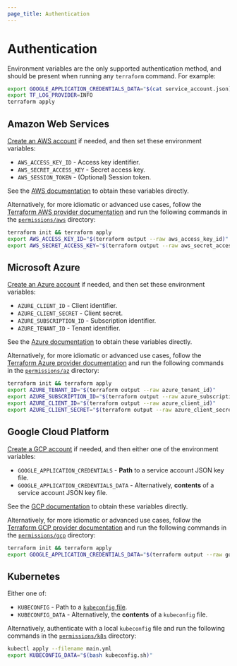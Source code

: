 ```yaml
---
page_title: Authentication
---
```


# Authentication

Environment variables are the only supported authentication method, and should be present when running any `terraform` command. For example:

```bash
export GOOGLE_APPLICATION_CREDENTIALS_DATA="$(cat service_account.json)"
export TF_LOG_PROVIDER=INFO 
terraform apply
```

## Amazon Web Services

[Create an AWS account](https://aws.amazon.com/premiumsupport/knowledge-center/create-and-activate-aws-account/) if needed, and then set these environment variables:

- `AWS_ACCESS_KEY_ID` - Access key identifier.
- `AWS_SECRET_ACCESS_KEY` - Secret access key.
- `AWS_SESSION_TOKEN` - (Optional) Session token.

See the [AWS documentation](https://docs.aws.amazon.com/cli/latest/userguide/cli-configure-envvars.html) to obtain these variables directly.

Alternatively, for more idiomatic or advanced use cases, follow the [Terraform AWS provider documentation](https://registry.terraform.io/providers/hashicorp/aws/latest/docs#authentication-and-configuration) and run the following commands in the [`permissions/aws`](https://github.com/iterative/terraform-provider-iterative/tree/master/docs/guides/permissions/aws) directory:

```bash
terraform init && terraform apply
export AWS_ACCESS_KEY_ID="$(terraform output --raw aws_access_key_id)"
export AWS_SECRET_ACCESS_KEY="$(terraform output --raw aws_secret_access_key)"
```

## Microsoft Azure

[Create an Azure account](https://docs.microsoft.com/en-us/learn/modules/create-an-azure-account/) if needed, and then set these environment variables:

- `AZURE_CLIENT_ID` - Client identifier.
- `AZURE_CLIENT_SECRET` - Client secret.
- `AZURE_SUBSCRIPTION_ID` - Subscription identifier.
- `AZURE_TENANT_ID` - Tenant identifier.

See the [Azure documentation](https://docs.microsoft.com/en-us/python/api/azure-identity/azure.identity.environmentcredential) to obtain these variables directly.

Alternatively, for more idiomatic or advanced use cases, follow the [Terraform Azure provider documentation](https://registry.terraform.io/providers/hashicorp/azurerm/latest/docs/guides/azure_cli) and run the following commands in the [`permissions/az`](https://github.com/iterative/terraform-provider-iterative/tree/master/docs/guides/permissions/az) directory:

```bash
terraform init && terraform apply
export AZURE_TENANT_ID="$(terraform output --raw azure_tenant_id)"
export AZURE_SUBSCRIPTION_ID="$(terraform output --raw azure_subscription_id)"
export AZURE_CLIENT_ID="$(terraform output --raw azure_client_id)"
export AZURE_CLIENT_SECRET="$(terraform output --raw azure_client_secret)"
```

## Google Cloud Platform

[Create a GCP account](https://cloud.google.com/free) if needed, and then either one of the environment variables:

- `GOOGLE_APPLICATION_CREDENTIALS` - **Path** to a service account JSON key file.
- `GOOGLE_APPLICATION_CREDENTIALS_DATA` - Alternatively, **contents** of a service account JSON key file.

See the [GCP documentation](https://cloud.google.com/docs/authentication/getting-started#creating_a_service_account) to obtain these variables directly.

Alternatively, for more idiomatic or advanced use cases, follow the [Terraform GCP provider documentation](https://registry.terraform.io/providers/hashicorp/google/latest/docs/guides/getting_started) and run the following commands in the [`permissions/gcp`](https://github.com/iterative/terraform-provider-iterative/tree/master/docs/guides/permissions/gcp) directory:

```bash
terraform init && terraform apply
export GOOGLE_APPLICATION_CREDENTIALS_DATA="$(terraform output --raw google_application_credentials_data)"
```

## Kubernetes

Either one of:

- `KUBECONFIG` - Path to a [`kubeconfig` file](https://kubernetes.io/docs/concepts/configuration/organize-cluster-access-kubeconfig/#the-kubeconfig-environment-variable).
- `KUBECONFIG_DATA` - Alternatively, the **contents** of a `kubeconfig` file.

Alternatively, authenticate with a local `kubeconfig` file and run the following commands in the [`permissions/k8s`](https://github.com/iterative/terraform-provider-iterative/tree/master/docs/guides/permissions/k8s) directory:

```bash
kubectl apply --filename main.yml
export KUBECONFIG_DATA="$(bash kubeconfig.sh)"
```
